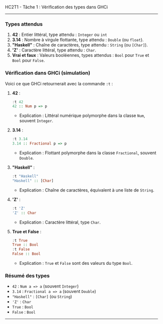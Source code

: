 HC2T1 - Tâche 1 : Vérification des types dans GHCi

---

### Types attendus
1. **42** : Entier littéral, type attendu : `Integer` ou `int`
2. **3.14** : Nombre à virgule flottante, type attendu : `Double` (ou `float`).
3. **"Haskell"** : Chaîne de caractères, type attendu : `String` (ou `[Char]`).
4. **'Z'** : Caractère littéral, type attendu : `Char`.
5. **Vrai et faux** : Valeurs booléennes, types attendus : `Bool` pour `True` et `Bool` pour `False`.

### Vérification dans GHCi (simulation)
Voici ce que GHCi retournerait avec la commande `:t` :

1. **42** :
   ```haskell
   :t 42
   42 :: Num p => p
   ```
   - Explication : Littéral numérique polymorphe dans la classe `Num`, souvent `Integer`.

2. **3.14** :
   ```haskell
   :t 3.14
   3.14 :: Fractional p => p
   ```
   - Explication : Flottant polymorphe dans la classe `Fractional`, souvent `Double`.

3. **"Haskell"** :
   ```haskell
   :t "Haskell"
   "Haskell" :: [Char]
   ```
   - Explication : Chaîne de caractères, équivalent à une liste de `String`.

4. **'Z'** :
   ```haskell
   :t 'Z'
   'Z' :: Char
   ```
   - Explication : Caractère littéral, type `Char`.

5. **True et False** :
   ```haskell
   :t True
   True :: Bool
   :t False
   False :: Bool
   ```
   - Explication : `True` et `False` sont des valeurs du type `Bool`.

### Résumé des types
- `42` : `Num a => a` (souvent `Integer`)
- `3.14` : `Fractional a => a` (souvent `Double`)
- `"Haskell"` : `[Char]` (ou `String`)
- `'Z'` : `Char`
- `True` : `Bool`
- `False` : `Bool`

---
